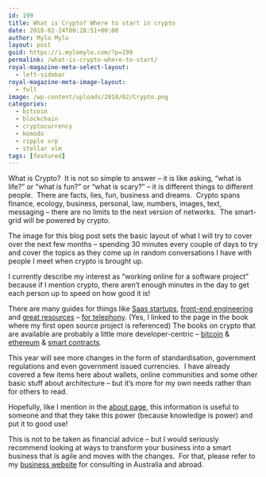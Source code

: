 ```yaml
---
id: 199
title: What is Crypto? Where to start in crypto
date: 2018-02-24T00:28:51+00:00
author: Mylo Mylo
layout: post
guid: https://i.mylomylo.com/?p=199
permalink: /what-is-crypto-where-to-start/
royal-magazine-meta-select-layout:
  - left-sidebar
royal-magazine-meta-image-layout:
  - full
image: /wp-content/uploads/2018/02/Crypto.png
categories:
  - bitcoin
  - blockchain
  - cryptocurrency
  - komodo
  - ripple xrp
  - stellar xlm
tags: [featured]
---
```

What is Crypto?  It is not so simple to answer &#8211; it is like asking, &#8220;what is life?&#8221; or &#8220;what is fun?&#8221; or &#8220;what is scary?&#8221; &#8211; it is different things to different people.  There are facts, lies, fun, business and dreams.  Crypto spans finance, ecology, business, personal, law, numbers, images, text, messaging &#8211; there are no limits to the next version of networks.  The smart-grid will be powered by crypto.

The image for this blog post sets the basic layout of what I will try to cover over the next few months &#8211; spending 30 minutes every couple of days to try and cover the topics as they come up in random conversations I have with people I meet when crypto is brought up.

I currently describe my interest as &#8220;working online for a software project&#8221; because if I mention crypto, there aren&#8217;t enough minutes in the day to get each person up to speed on how good it is!

There are many guides for things like [Saas startups](https://github.com/proplatformers/security-101-for-saas-startups), [front-end engineering](https://medium.freecodecamp.org/a-roadmap-to-becoming-a-web-developer-in-2017-b6ac3dddd0cf) and [great resources](https://freeswitch.org/confluence/display/FREESWITCH/FreeSWITCH+Explained) &#8211; [for telephony](http://www.asteriskdocs.org/en/3rd_Edition/asterisk-book-html/asterisk-book.html#AMI_id283296). (Yes, I linked to the page in the book where my first open source project is referenced) The books on crypto that are available are probably a little more developer-centric &#8211; [bitcoin](https://github.com/bitcoinbook/bitcoinbook) & [ethereum](https://github.com/ethereumbook/ethereumbook) & [smart contracts](https://www.apress.com/gp/book/9781484225349).

This year will see more changes in the form of standardisation, government regulations and even government issued currencies.  I have already covered a few items here about wallets, online communities and some other basic stuff about architecture &#8211; but it&#8217;s more for my own needs rather than for others to read.

Hopefully, like I mention in the [about page](https://i.mylomylo.com/about/), this information is useful to someone and that they take this power (because knowledge is power) and put it to good use!

This is not to be taken as financial advice &#8211; but I would seriously recommend looking at ways to transform your business into a smart business that is agile and moves with the changes.  For that, please refer to my [business website](https://businessapps.com.au) for consulting in Australia and abroad.
